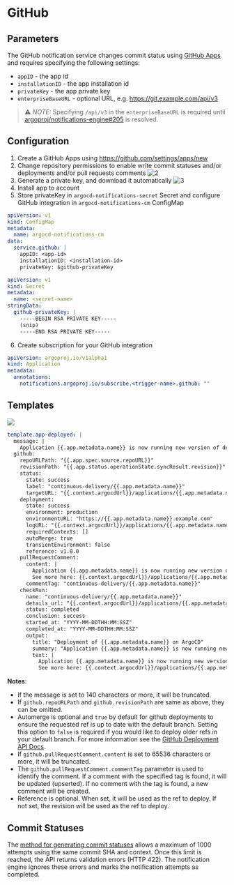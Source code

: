 # GitHub

## Parameters

The GitHub notification service changes commit status using [GitHub Apps](https://docs.github.com/en/developers/apps) and requires specifying the following settings:

- `appID` - the app id
- `installationID` - the app installation id
- `privateKey` - the app private key
- `enterpriseBaseURL` - optional URL, e.g. https://git.example.com/api/v3

> ⚠️ _NOTE:_ Specifying `/api/v3` in the `enterpriseBaseURL` is required until [argoproj/notifications-engine#205](https://github.com/argoproj/notifications-engine/issues/205) is resolved.

## Configuration

1. Create a GitHub Apps using https://github.com/settings/apps/new
1. Change repository permissions to enable write commit statuses and/or deployments and/or pull requests comments
   ![2](https://user-images.githubusercontent.com/18019529/108397381-3ca57980-725b-11eb-8d17-5b8992dc009e.png)
1. Generate a private key, and download it automatically
   ![3](https://user-images.githubusercontent.com/18019529/108397926-d4a36300-725b-11eb-83fe-74795c8c3e03.png)
1. Install app to account
1. Store privateKey in `argocd-notifications-secret` Secret and configure GitHub integration
   in `argocd-notifications-cm` ConfigMap

```yaml
apiVersion: v1
kind: ConfigMap
metadata:
  name: argocd-notifications-cm
data:
  service.github: |
    appID: <app-id>
    installationID: <installation-id>
    privateKey: $github-privateKey
```

```yaml
apiVersion: v1
kind: Secret
metadata:
  name: <secret-name>
stringData:
  github-privateKey: |
    -----BEGIN RSA PRIVATE KEY-----
    (snip)
    -----END RSA PRIVATE KEY-----
```

6. Create subscription for your GitHub integration

```yaml
apiVersion: argoproj.io/v1alpha1
kind: Application
metadata:
  annotations:
    notifications.argoproj.io/subscribe.<trigger-name>.github: ""
```

## Templates

![](https://user-images.githubusercontent.com/18019529/108520497-168ce180-730e-11eb-93cb-b0b91f99bdc5.png)

```yaml
template.app-deployed: |
  message: |
    Application {{.app.metadata.name}} is now running new version of deployments manifests.
  github:
    repoURLPath: "{{.app.spec.source.repoURL}}"
    revisionPath: "{{.app.status.operationState.syncResult.revision}}"
    status:
      state: success
      label: "continuous-delivery/{{.app.metadata.name}}"
      targetURL: "{{.context.argocdUrl}}/applications/{{.app.metadata.name}}?operation=true"
    deployment:
      state: success
      environment: production
      environmentURL: "https://{{.app.metadata.name}}.example.com"
      logURL: "{{.context.argocdUrl}}/applications/{{.app.metadata.name}}?operation=true"
      requiredContexts: []
      autoMerge: true
      transientEnvironment: false
      reference: v1.0.0
    pullRequestComment:
      content: |
        Application {{.app.metadata.name}} is now running new version of deployments manifests.
        See more here: {{.context.argocdUrl}}/applications/{{.app.metadata.name}}?operation=true
      commentTag: "continuous-delivery/{{.app.metadata.name}}"
    checkRun:
      name: "continuous-delivery/{{.app.metadata.name}}"
      details_url: "{{.context.argocdUrl}}/applications/{{.app.metadata.name}}?operation=true"
      status: completed
      conclusion: success
      started_at: "YYYY-MM-DDTHH:MM:SSZ"
      completed_at: "YYYY-MM-DDTHH:MM:SSZ"
      output:
        title: "Deployment of {{.app.metadata.name}} on ArgoCD"
        summary: "Application {{.app.metadata.name}} is now running new version of deployments manifests."
        text: |
          Application {{.app.metadata.name}} is now running new version of deployments manifests.
          See more here: {{.context.argocdUrl}}/applications/{{.app.metadata.name}}?operation=true
```

**Notes**:

- If the message is set to 140 characters or more, it will be truncated.
- If `github.repoURLPath` and `github.revisionPath` are same as above, they can be omitted.
- Automerge is optional and `true` by default for github deployments to ensure the requested ref is up to date with the default branch.
  Setting this option to `false` is required if you would like to deploy older refs in your default branch.
  For more information see the [GitHub Deployment API Docs](https://docs.github.com/en/rest/deployments/deployments?apiVersion=2022-11-28#create-a-deployment).
- If `github.pullRequestComment.content` is set to 65536 characters or more, it will be truncated.
- The `github.pullRequestComment.commentTag` parameter is used to identify the comment. If a comment with the specified tag is found, it will be updated (upserted). If no comment with the tag is found, a new comment will be created.
- Reference is optional. When set, it will be used as the ref to deploy. If not set, the revision will be used as the ref to deploy.

## Commit Statuses

The [method for generating commit statuses](https://docs.github.com/en/rest/commits/statuses?apiVersion=2022-11-28#create-a-commit-status) allows a maximum of 1000 attempts using the same commit SHA and context. Once this limit is reached, the API returns validation errors (HTTP 422). The notification engine ignores these errors and marks the notification attempts as completed.
